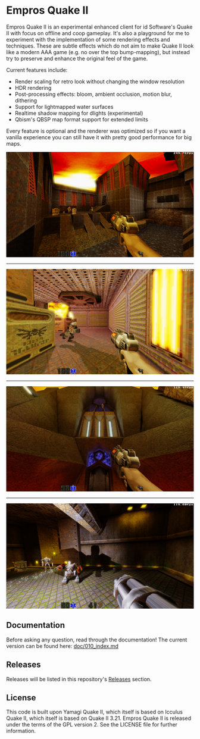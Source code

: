# Empros Quake II

Empros Quake II is an experimental enhanced client for id Software's Quake
II with focus on offline and coop gameplay. It's also a playground for me to
experiment with the implementation of some rendering effects and techniques.
These are subtle effects which do not aim to make Quake II look
like a modern AAA game (e.g. no over the top bump-mapping),
but instead try to preserve and enhance the original feel of the game.

Current features include:

- Render scaling for retro look without changing the window resolution
- HDR rendering
- Post-processing effects: bloom, ambient occlusion, motion blur, dithering
- Support for lightmapped water surfaces
- Realtime shadow mapping for dlights (experimental)
- Qbism's QBSP map format support for extended limits

Every feature is optional and the renderer was optimized so if you want a vanilla experience
you can still have it with pretty good performance for big maps.

<img src="doc/imgs/q2_0003.png" />

---

<img src="doc/imgs/q2_0010.png" />

---

<img src="doc/imgs/q2_0012.png" />

---

<img src="doc/imgs/q2_0015.png" />

## Documentation

Before asking any question, read through the documentation! The current
version can be found here: [doc/010_index.md](doc/010_index.md)

## Releases

Releases will be listed in this repository's [Releases](https://github.com/glhrmfrts/empros-quake2/releases) section.

## License

This code is built upon Yamagi Quake II, which itself is based
on Icculus Quake II, which itself is based on Quake II 3.21.
Empros Quake II is released under the terms of the GPL version 2. See the
LICENSE file for further information.